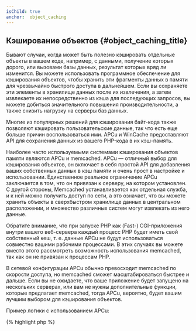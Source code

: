 ```yaml
---
isChild: true
anchor:  object_caching
---
```


## Кэширование объектов {#object_caching_title}

Бывают случаи, когда может быть полезно кэшировать отдельные объекты в вашем коде, например, с данными, получение которых
дорого, или вызовами базы данных, результат которых вряд ли изменится. Вы можете использовать программное обеспечение для
кэширования объектов, чтобы хранить эти фрагменты данных в памяти для чрезвычайно быстрого доступа в дальнейшем. Если вы
сохраняете эти элементы в хранилище данных после их извлечения, а затем извлекаете их непосредственно из кэша для
последующих запросов, вы можете добиться значительного повышения производительности, а также снизить нагрузку на серверы
 баз данных.

Многие из популярных решений для кэширования байт-кода также позволяют кэшировать пользовательские данные, так что есть
еще больше причин воспользоваться ими. APCu и WinCache предоставляют API для сохранения данных из вашего PHP-кода
в их кэш-память.

Наиболее часто используемыми системами кэширования объектов памяти являются APCu и memcached. APCu — отличный выбор для
кэширования объектов, он включает в себя простой API для добавления ваших собственных данных в кэш памяти и очень прост
в настройке и использовании. Единственное реальное ограничение APCu заключается в том, что он привязан к серверу, на
котором установлен. С другой стороны, Memcached устанавливается как отдельная служба, и к ней можно получить доступ по
сети, а это означает, что вы можете хранить объекты в сверхбыстром хранилище данных в центральном расположении, и
множество различных систем могут извлекать из него данные.

Обратите внимание, что при запуске PHP как (Fast-) CGI-приложения внутри вашего веб-сервера каждый процесс PHP будет
иметь свой собственный кеш, т. е. данные APCu не будут использоваться совместно вашими рабочими процессами. В этих
случаях вы можете вместо этого рассмотреть возможность использования memcached, так как он не привязан к процессам PHP.

В сетевой конфигурации APCu обычно превосходит memcached по скорости доступа, но memcached сможет масштабироваться
быстрее и дальше. Если вы не ожидаете, что ваше приложение будет запущено на нескольких серверах, или вам не нужны
дополнительные функции, которые предлагает memcached, тогда APCu, вероятно, будет вашим лучшим выбором для кэширования
объектов.

Пример логики с использованием APCu:

{% highlight php %}
<?php
// check if there is data saved as 'expensive_data' in cache
$data = apcu_fetch('expensive_data');
if ($data === false) {
    // data is not in cache; save result of expensive call for later use
    apcu_add('expensive_data', $data = get_expensive_data());
}

print_r($data);
{% endhighlight %}

Обратите внимание, что до версии PHP 5.5 было расширение APC которое предоставляло как кеш объектов, так и кеш байт-кода. APCu — это проект по
переносу кеша объектов APC на PHP 5.5+, поскольку PHP теперь имеет встроенный кеш байт-кода (OPcache).

### Узнайте больше о популярных системах кэширования объектов

*[APCu](https://github.com/krakjoe/apcu)
* [APCu Documentation](https://www.php.net/apcu)
*[Memcached](https://memcached.org/)
* [Redis](https://redis.io/)
* [WinCache Functions](https://www.php.net/ref.wincache)
